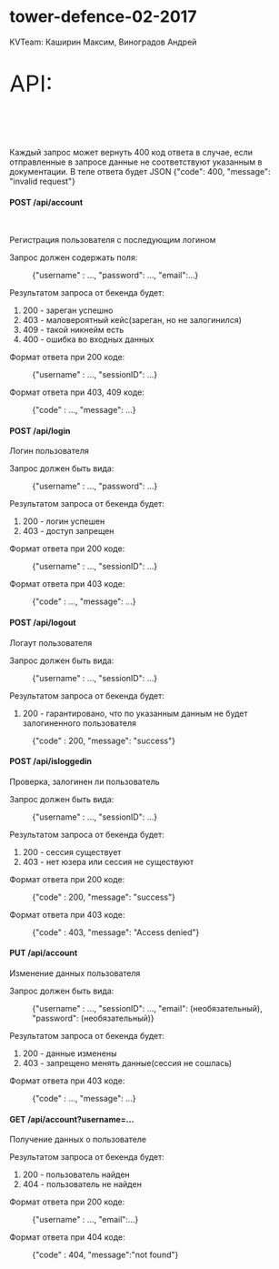 # tower-defence-02-2017
KVTeam: Каширин Максим, Виноградов Андрей

<p style="font-size:40;">API:</p><br><br>
<p>Каждый запрос может вернуть 400 код ответа в случае,
если отправленные в запросе данные не соответствуют
указанным в документации. В теле ответа будет JSON
{"code": 400, "message": "invalid request"} </p>

<h4 style="">POST /api/account</h4> <br>
<p>Регистрация пользователя с последующим логином</p>
<p>Запрос должен содержать поля:</p>
<p style="margin-left: 40px;">{"username" : ..., "password": ..., "email":...}</p>
<p>Результатом запроса от бекенда будет:</p>
<ol>
     <li>200 - зареган успешно</li>
     <li>403 - маловероятный кейс(зареган, но не залогинился)</li>
     <li>409 - такой никнейм есть</li>
     <li>400 - ошибка во входных данных</li>
</ol>
<p>Формат ответа при 200 коде:<p>
<p style="margin-left: 40px;">{"username" : ..., "sessionID": ...}</p>
<p>Формат ответа при 403, 409 коде:<p>
<p style="margin-left: 40px;">{"code" : ..., "message": ...}</p>

<h4 style="">POST /api/login</h4> 
<p>Логин пользователя</p>
<p>Запрос должен быть вида:</p>
<p style="margin-left: 40px;">{"username" : ..., "password": ...}</p>
<p>Результатом запроса от бекенда будет:</p>
<ol>
      <li>200 - логин успешен</li>
      <li>403 - доступ запрещен</li>
</ol>
</p>Формат ответа при 200 коде:</pi>
<p style="margin-left: 40px;">{"username" : ..., "sessionID": ...}</p>
</p>Формат ответа при 403 коде:</pi>
<p style="margin-left: 40px;">{"code" : ..., "message": ...}</p>

<h4 style="">POST /api/logout</h4>
<p>Логаут пользователя</p>
<p>Запрос должен быть вида:</p>
<p style="margin-left: 40px;">{"username" : ..., "sessionID": ...}</p>
<p>Результатом запроса от бекенда будет:</p>
<ol>
      <li>200 - гарантировано, что по указанным данным не будет залогиненного пользователя</li>
</ol>
<p style="margin-left: 40px;"> {"code" : 200, "message": "success"} </p>

<h4 style="">POST /api/isloggedin</h4>
<p>Проверка, залогинен ли пользователь</p>
<p>Запрос должен быть вида:</p>
<p style="margin-left: 40px;">{"username" : ..., "sessionID": ...}</p>
<p>Результатом запроса от бекенда будет:</p>
<ol> 
     <li>200 - сессия существует</li>
     <li>403 - нет юзера или сессия не существуют</li>
</ol>
</p>Формат ответа при 200 коде:</p>
<p style="margin-left: 40px;">{"code" : 200, "message": "success"}</p>
<p>Формат ответа при 403 коде:</p>
<p style="margin-left: 40px;">{"code" : 403, "message": "Access denied"}</p>


<h4 style="">PUT /api/account</h4>
<p>Изменение данных пользователя</p>
<p>Запрос должен быть вида:</p>
<p style="margin-left: 40px;">{"username" : ..., "sessionID": ..., "email": (необязательный), "password": (необязательный)}</p>
<p>Результатом запроса от бекенда будет:</p>
<ol> 
     <li>200 - данные изменены</li>
     <li>403 - запрещено менять данные(сессия не сошлась)</li>
</ol>
<p>Формат ответа при 403 коде:</p>
<p style="margin-left: 40px;">{"code" : ..., "message": ...}</p>


<h4 style="">GET /api/account?username=...</h4>
<p>Получение данных о пользователе</p>
<p>Результатом запроса от бекенда будет:</p>
<ol> 
     <li>200 - пользователь найден</li>
     <li>404 - пользователь не найден</li>
</ol>
<p>Формат ответа при 200 коде:</p>
<p style="margin-left: 40px;">{"username" : ..., "email":...}</p>
<p>Формат ответа при 404 коде:</p>
<p style="margin-left: 40px;">{"code" : 404, "message":"not found"}</p>
